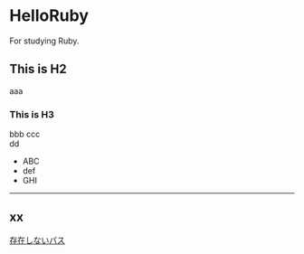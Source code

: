 # HelloRuby
For studying Ruby.

## This is H2
aaa

### This is H3
bbb
ccc  
dd
  
* ABC
* def
* GHI  
************
xx  
------------
   
[存在しないパス](notexist)
  
